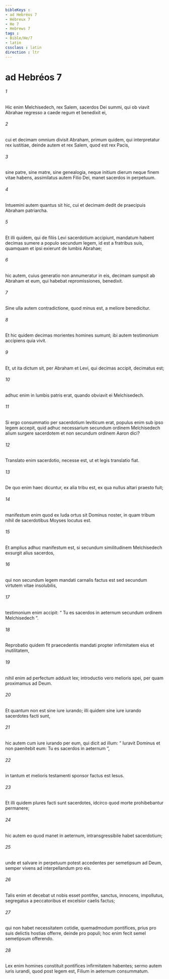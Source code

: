 ```yaml
---
bibleKeys : 
- ad Hebréos 7
- Hébreux 7
- He 7
- Hebrews 7
tags : 
- Bible/He/7
- latin
cssclass : latin
direction : ltr
---
```


# ad Hebréos 7

###### 1
Hic enim Melchisedech, rex Salem, sacerdos Dei summi, qui ob viavit Abrahae regresso a caede regum et benedixit ei, 
###### 2
cui et decimam omnium divisit Abraham, primum quidem, qui interpretatur rex iustitiae, deinde autem et rex Salem, quod est rex Pacis, 
###### 3
sine patre, sine matre, sine genealogia, neque initium dierum neque finem vitae habens, assimilatus autem Filio Dei, manet sacerdos in perpetuum.
###### 4
Intuemini autem quantus sit hic, cui et decimam dedit de praecipuis Abraham patriarcha. 
###### 5
Et illi quidem, qui de filiis Levi sacerdotium accipiunt, mandatum habent decimas sumere a populo secundum legem, id est a fratribus suis, quamquam et ipsi exierunt de lumbis Abrahae; 
###### 6
hic autem, cuius generatio non annumeratur in eis, decimam sumpsit ab Abraham et eum, qui habebat repromissiones, benedixit. 
###### 7
Sine ulla autem contradictione, quod minus est, a meliore benedicitur.
###### 8
Et hic quidem decimas morientes homines sumunt; ibi autem testimonium accipiens quia vivit. 
###### 9
Et, ut ita dictum sit, per Abraham et Levi, qui decimas accipit, decimatus est; 
###### 10
adhuc enim in lumbis patris erat, quando obviavit ei Melchisedech.
###### 11
Si ergo consummatio per sacerdotium leviticum erat, populus enim sub ipso legem accepit, quid adhuc necessarium secundum ordinem Melchisedech alium surgere sacerdotem et non secundum ordinem Aaron dici? 
###### 12
Translato enim sacerdotio, necesse est, ut et legis translatio fiat. 
###### 13
De quo enim haec dicuntur, ex alia tribu est, ex qua nullus altari praesto fuit; 
###### 14
manifestum enim quod ex Iuda ortus sit Dominus noster, in quam tribum nihil de sacerdotibus Moyses locutus est.
###### 15
Et amplius adhuc manifestum est, si secundum similitudinem Melchisedech exsurgit alius sacerdos, 
###### 16
qui non secundum legem mandati carnalis factus est sed secundum virtutem vitae insolubilis, 
###### 17
testimonium enim accipit: “ Tu es sacerdos in aeternum secundum ordinem Melchisedech ”.
###### 18
Reprobatio quidem fit praecedentis mandati propter infirmitatem eius et inutilitatem, 
###### 19
nihil enim ad perfectum adduxit lex; introductio vero melioris spei, per quam proximamus ad Deum.
###### 20
Et quantum non est sine iure iurando; illi quidem sine iure iurando sacerdotes facti sunt, 
###### 21
hic autem cum iure iurando per eum, qui dicit ad illum: “ Iuravit Dominus et non paenitebit eum: Tu es sacerdos in aeternum ”,
###### 22
in tantum et melioris testamenti sponsor factus est Iesus.
###### 23
Et illi quidem plures facti sunt sacerdotes, idcirco quod morte prohibebantur permanere; 
###### 24
hic autem eo quod manet in aeternum, intransgressibile habet sacerdotium; 
###### 25
unde et salvare in perpetuum potest accedentes per semetipsum ad Deum, semper vivens ad interpellandum pro eis.
###### 26
Talis enim et decebat ut nobis esset pontifex, sanctus, innocens, impollutus, segregatus a peccatoribus et excelsior caelis factus; 
###### 27
qui non habet necessitatem cotidie, quemadmodum pontifices, prius pro suis delictis hostias offerre, deinde pro populi; hoc enim fecit semel semetipsum offerendo. 
###### 28
Lex enim homines constituit pontifices infirmitatem habentes; sermo autem iuris iurandi, quod post legem est, Filium in aeternum consummatum.
